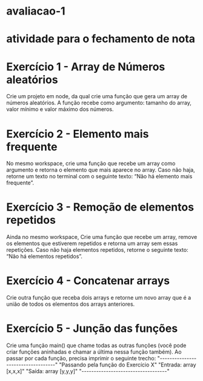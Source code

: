 # avaliacao-1
# atividade para o fechamento de nota

# Exercício 1 - Array de Números aleatórios
Crie um projeto em node, da qual crie uma função que gera um array de 
números aleatórios. A função recebe como argumento: tamanho do array, valor 
mínimo e valor máximo dos números.
 
# Exercício 2 - Elemento mais frequente
No mesmo workspace, crie uma função que recebe um array como argumento 
e retorna o elemento que mais aparece no array. Caso não haja, retorne um 
texto no terminal com o seguinte texto: 
“Não há elemento mais frequente”.

# Exercício 3 - Remoção de elementos repetidos
 Ainda no mesmo workspace, Crie uma função que recebe um array, remove os 
elementos que estiverem repetidos e retorna um array sem essas repetições. 
Caso não haja elementos repetidos, retorne o seguinte texto: “Não há elementos 
repetidos”.

# Exercício 4 - Concatenar arrays
Crie outra função que receba dois arrays e retorne um novo array que é a união 
de todos os elementos dos arrays anteriores.

# Exercício 5 - Junção das funções
Crie uma função main() que chame todas as outras funções (você pode criar 
funções aninhadas e chamar a última nessa função também). Ao passar por 
cada função, precisa imprimir o seguinte trecho:
 "-----------------------------------"
 "Passando pela função do Exercício X"
 "Entrada: array [x,x,x]"
 "Saída:   array [y,y,y]"
 "-----------------------------------"
